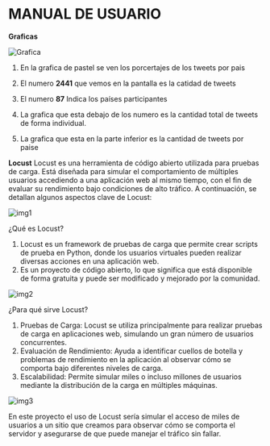 # MANUAL DE USUARIO 

**Graficas**

![Grafica](../Documentación/img/Graficas.jpg)

1. En la grafica de pastel se ven los porcertajes de los  tweets por pais

2. El numero **2441** que vemos en la pantalla es la catidad de  tweets 

3. El numero **87** Indica los países participantes

4. La grafica que esta debajo de los numero es la cantidad total de tweets de forma individual.

5. La grafica que esta en la parte inferior es la cantidad de tweets por paise

**Locust**
Locust es una herramienta de código abierto utilizada para pruebas de carga. Está diseñada para simular el comportamiento de múltiples usuarios accediendo a una aplicación web al mismo tiempo, con el fin de evaluar su rendimiento bajo condiciones de alto tráfico. A continuación, se detallan algunos aspectos clave de Locust:

![img1](../Documentación/img/img3.jpg)

¿Qué es Locust?

1. Locust es un framework de pruebas de carga que permite crear scripts de prueba en Python, donde los usuarios virtuales pueden realizar diversas acciones en una aplicación web.
2. Es un proyecto de código abierto, lo que significa que está disponible de forma gratuita y puede ser modificado y mejorado por la comunidad.

![img2](../Documentación/img/img1.jpg)


¿Para qué sirve Locust?
1. Pruebas de Carga: Locust se utiliza principalmente para realizar pruebas de carga en aplicaciones web, simulando un gran número de usuarios concurrentes.
2. Evaluación de Rendimiento: Ayuda a identificar cuellos de botella y problemas de rendimiento en la aplicación al observar cómo se comporta bajo diferentes niveles de carga.
3. Escalabilidad: Permite simular miles o incluso millones de usuarios mediante la distribución de la carga en múltiples máquinas.


![img3](../Documentación/img/img2.jpg)

En este proyecto el uso de Locust sería simular el acceso de miles de usuarios a un sitio que creamos para observar cómo se comporta el servidor y asegurarse de que puede manejar el tráfico sin fallar.